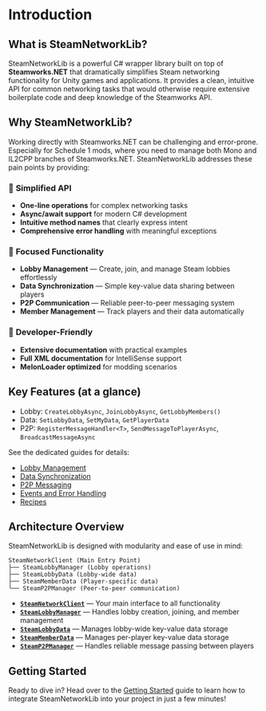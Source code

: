 # Introduction

## What is SteamNetworkLib?

SteamNetworkLib is a powerful C# wrapper library built on top of **Steamworks.NET** that dramatically simplifies Steam networking functionality for Unity games and applications. It provides a clean, intuitive API for common networking tasks that would otherwise require extensive boilerplate code and deep knowledge of the Steamworks API.

## Why SteamNetworkLib?

Working directly with Steamworks.NET can be challenging and error-prone. Especially for Schedule 1 mods, where you need to manage both Mono and IL2CPP branches of Steamworks.NET. SteamNetworkLib addresses these pain points by providing:

### 🚀 **Simplified API**
- **One-line operations** for complex networking tasks
- **Async/await support** for modern C# development
- **Intuitive method names** that clearly express intent
- **Comprehensive error handling** with meaningful exceptions

### 🎯 **Focused Functionality**
- **Lobby Management** — Create, join, and manage Steam lobbies effortlessly
- **Data Synchronization** — Simple key-value data sharing between players
- **P2P Communication** — Reliable peer-to-peer messaging system
- **Member Management** — Track players and their data automatically

### 🔧 **Developer-Friendly**
- **Extensive documentation** with practical examples
- **Full XML documentation** for IntelliSense support
- **MelonLoader optimized** for modding scenarios

## Key Features (at a glance)

- Lobby: `CreateLobbyAsync`, `JoinLobbyAsync`, `GetLobbyMembers()`
- Data: `SetLobbyData`, `SetMyData`, `GetPlayerData`
- P2P: `RegisterMessageHandler<T>`, `SendMessageToPlayerAsync`, `BroadcastMessageAsync`

See the dedicated guides for details:

- [Lobby Management](lobby-management.md)
- [Data Synchronization](data-synchronization.md)
- [P2P Messaging](p2p-messaging.md)
- [Events and Error Handling](events-and-errors.md)
- [Recipes](recipes.md)

## Architecture Overview

SteamNetworkLib is designed with modularity and ease of use in mind:

```
SteamNetworkClient (Main Entry Point)
├── SteamLobbyManager (Lobby operations)
├── SteamLobbyData (Lobby-wide data)
├── SteamMemberData (Player-specific data)
└── SteamP2PManager (Peer-to-peer communication)
```

- **[`SteamNetworkClient`](xref:SteamNetworkLib.SteamNetworkClient)** — Your main interface to all functionality
- **[`SteamLobbyManager`](xref:SteamNetworkLib.Core.SteamLobbyManager)** — Handles lobby creation, joining, and member management
- **[`SteamLobbyData`](xref:SteamNetworkLib.Core.SteamLobbyData)** — Manages lobby-wide key-value data storage
- **[`SteamMemberData`](xref:SteamNetworkLib.Core.SteamMemberData)** — Manages per-player key-value data storage
- **[`SteamP2PManager`](xref:SteamNetworkLib.Core.SteamP2PManager)** — Handles reliable message passing between players

## Getting Started

Ready to dive in? Head over to the [Getting Started](getting-started.md) guide to learn how to integrate SteamNetworkLib into your project in just a few minutes!
